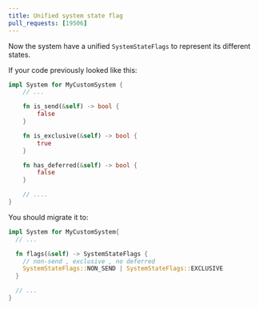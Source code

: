 ```yaml
---
title: Unified system state flag
pull_requests: [19506]
---
```


Now the system have a unified `SystemStateFlags` to represent its different states.

If your code previously looked like this:

```rust
impl System for MyCustomSystem {
    // ...

    fn is_send(&self) -> bool {
        false
    }

    fn is_exclusive(&self) -> bool {
        true
    }

    fn has_deferred(&self) -> bool {
        false
    }

    // ....
}
```

You should migrate it to:

```rust
impl System for MyCustomSystem{
  // ...

  fn flags(&self) -> SystemStateFlags {
    // non-send , exclusive , no deferred
    SystemStateFlags::NON_SEND | SystemStateFlags::EXCLUSIVE
  }

  // ...
}
```